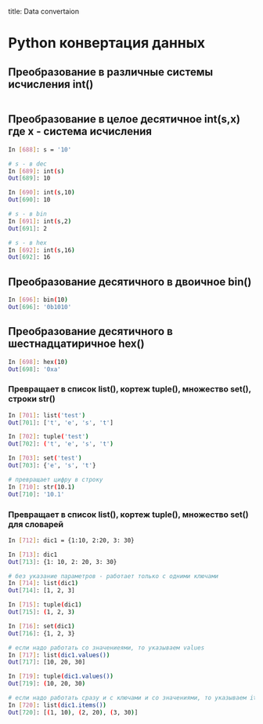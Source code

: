 title: Data convertaion

# Python конвертация данных

## Преобразование в различные системы исчисления int()  
```bash

```

## Преобразование в целое десятичное int(s,x) где x - система исчисления
```bash
In [688]: s = '10'

# s - в dec
In [689]: int(s)
Out[689]: 10

In [690]: int(s,10)
Out[690]: 10

# s - в bin
In [691]: int(s,2)
Out[691]: 2

# s - в hex
In [692]: int(s,16)
Out[692]: 16

```

## Преобразование десятичного в двоичное bin()
```bash
In [696]: bin(10)
Out[696]: '0b1010'
```

## Преобразование десятичного в шестнадцатиричное hex()
```bash
In [698]: hex(10)
Out[698]: '0xa'
```

### Превращает в список list(), кортеж tuple(), множество set(), строки str()
```bash
In [701]: list('test')
Out[701]: ['t', 'e', 's', 't']

In [702]: tuple('test')
Out[702]: ('t', 'e', 's', 't')

In [703]: set('test')
Out[703]: {'e', 's', 't'}

# превращает цифру в строку
In [710]: str(10.1)
Out[710]: '10.1'

```

### Превращает в список list(), кортеж tuple(), множество set() для словарей
```bash
In [712]: dic1 = {1:10, 2:20, 3: 30}

In [713]: dic1
Out[713]: {1: 10, 2: 20, 3: 30}

# без указание параметров - работает только с одними ключами
In [714]: list(dic1)
Out[714]: [1, 2, 3]

In [715]: tuple(dic1)
Out[715]: (1, 2, 3)

In [716]: set(dic1)
Out[716]: {1, 2, 3}

# если надо работать со значениеями, то указываем values
In [717]: list(dic1.values())
Out[717]: [10, 20, 30]

In [719]: tuple(dic1.values())
Out[719]: (10, 20, 30)

# если надо работать сразу и с ключами и со значениями, то указываем items
In [720]: list(dic1.items())
Out[720]: [(1, 10), (2, 20), (3, 30)]
```